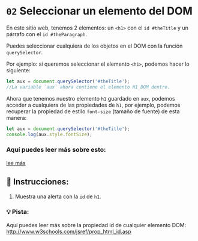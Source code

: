 # `02` Seleccionar un elemento del DOM 

En este sitio web, tenemos 2 elementos: un `<h1>` con el `id #theTitle` y un párrafo con el `id #theParagraph`.

Puedes seleccionar cualquiera de los objetos en el DOM con la función `querySelector`. 

Por ejemplo: si queremos seleccionar el elemento `<h1>`, podemos hacer lo siguiente:

```js
let aux = document.querySelector('#theTitle');
//La variable `aux` ahora contiene el elemento H1 DOM dentro.
```

Ahora que tenemos nuestro elemento `h1` guardado en `aux`, podemos acceder a cualquiera de las propiedades de `h1`, por ejemplo, podemos recuperar la propiedad de estilo `font-size` (tamaño de fuente) de esta manera:

```js
let aux = document.querySelector('#theTitle');
console.log(aux.style.fontSize);
```

### Aquí puedes leer más sobre esto:

 [lee más](https://www.w3schools.com/jsref/prop_style_fontsize.asp)

## 📝 Instrucciones:

1. Muestra una alerta con la `id` de `h1`.

### 💡 Pista:

Aquí puedes leer más sobre la propiedad id de cualquier elemento DOM: http://www.w3schools.com/jsref/prop_html_id.asp
